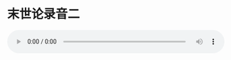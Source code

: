 # 末世论录音二

<audio style="width: 100%;" preload="false" controls controlslist="nodownload"><source src="//cdn.simai.ml/audio/mp3/old/27423.mp3" type="audio/mpeg">Your browser does not support the audio element.</audio>


